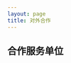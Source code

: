 ```yaml
---
layout: page
title: 对外合作
---
```

<!--
 * @Author: Conghao Wong
 * @Date: 2023-03-08 19:13:03
 * @LastEditors: Conghao Wong
 * @LastEditTime: 2023-03-08 19:42:24
 * @Description: file content
 * @Github: https://cocoon2wong.github.io
 * Copyright 2023 Conghao Wong, All Rights Reserved.
-->

## 合作服务单位
<!-- 添加单位 -->
